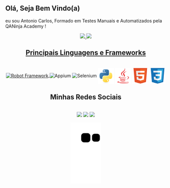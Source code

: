 ## Olá, Seja Bem Vindo(a)
eu sou Antonio Carlos, Formado em Testes Manuais e Automatizados pela QANinja Academy !

<div align="center">
  <a href="https://github.com/acsmcarlos">
  <img height="180em" src="https://github-readme-stats.vercel.app/api?username=acsmcarlos&show_icons=true&theme=dark&include_all_commits=true&count_private=true"/>
  <img height="180em" src="https://github-readme-stats.vercel.app/api/top-langs/?username=acsmcarlos&layout=compact&langs_count=7&theme=dark"/>
</div>

<div style="display: inline_block" align="center"> <h2> Principais Linguagens e Frameworks </h2> <br>
  <a href="https://robotframework.org/"><img align="center" alt="Robot Framework" height="50" width="50" src="https://cdn.icon-icons.com/icons2/2148/PNG/128/robotframework_icon_132027.png"> </a>
  <img align="center" alt="Appium" height="50" width="50" src="https://pics.freeicons.io/uploads/icons/png/2832550721536125460-512.png">
  <img align="center" alt="Selenium" height="50" width="50" src="https://icon-library.com/images/selenium-icon/selenium-icon-9.jpg">
  <img align="center" alt="Python" height="50" width="50" src="https://raw.githubusercontent.com/devicons/devicon/master/icons/python/python-original.svg">
  <img align="center" alt="Java" height="50" width="50" src="https://raw.githubusercontent.com/devicons/devicon/master/icons/java/java-plain.svg">
  <img align="center" alt="HTML" height="50" width="50" src="https://raw.githubusercontent.com/devicons/devicon/master/icons/html5/html5-original.svg">
  <img align="center" alt="CSS" height="50" width="50" src="https://raw.githubusercontent.com/devicons/devicon/master/icons/css3/css3-original.svg">
</div>
  
  ##
 
<div align="center"> <h2> Minhas Redes Sociais </h2> <br>
  <a href="https://https://www.instagram.com/acsmcarlos2" target="_blank"><img src="https://img.shields.io/badge/-Instagram-%23E4405F?style=for-the-badge&logo=instagram&logoColor=white" target="_blank"></a>
  <a href = "mailto:acsmcarlos@gmail.com"><img src="https://img.shields.io/badge/-Gmail-%23333?style=for-the-badge&logo=gmail&logoColor=white" target="_blank"></a>
  <a href="https://www.linkedin.com/in/antonio-carlos-da-silva-moreira-7ab766189" target="_blank"><img src="https://img.shields.io/badge/-LinkedIn-%230077B5?style=for-the-badge&logo=linkedin&logoColor=white" target="_blank"></a> 
 
  ![Snake animation](https://github.com/rafaballerini/rafaballerini/blob/output/github-contribution-grid-snake.svg)
 
</div>
